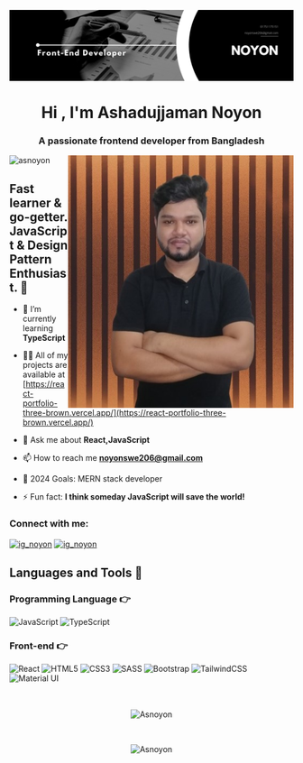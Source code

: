 <a href="https://react-portfolio-three-brown.vercel.app/" target="_blank"><img align="center" src="./NoyonBanner1.png" alt="Noyon" /></a>
<h1 align="center">Hi , I'm Ashadujjaman Noyon</h1>
<h3 align="center">A passionate frontend developer from Bangladesh</h3>
<img align="right" alt="Coding" width="400" src="./logo3.jpg"/>

<p align="left"> <img src="https://komarev.com/ghpvc/?username=asnoyon&label=Profile%20views&color=0e75b6&style=flat" alt="asnoyon" /></p>

## Fast learner & go-getter. JavaScript & Design Pattern Enthusiast. 🙌

- 🌱 I’m currently learning **TypeScript**

- 👨‍💻 All of my projects are available at [https://react-portfolio-three-brown.vercel.app/](https://react-portfolio-three-brown.vercel.app/)

- 💬 Ask me about **React,JavaScript**

- 📫 How to reach me **noyonswe206@gmail.com**
  
- 🥅 2024 Goals: MERN stack developer

- ⚡ Fun fact: **I think someday JavaScript will save the world!**

<h3 align="left">Connect with me:</h3>
<p align="left">
<a href="https://instagram.com/ig_noyon" target="blank"><img align="center" src="https://raw.githubusercontent.com/rahuldkjain/github-profile-readme-generator/master/src/images/icons/Social/instagram.svg" alt="ig_noyon" height="30" width="40" /></a>
<a href="https://www.linkedin.com/in/ashadujjaman-noyon-614497286/" target="blank"><img align="center" src="https://raw.githubusercontent.com/rahuldkjain/github-profile-readme-generator/master/src/images/icons/Social/linked-in-alt.svg" alt="ig_noyon" height="30" width="40" /></a>
</p>

## Languages and Tools 🚀

### Programming Language 👉

<img alt="JavaScript" src="https://img.shields.io/badge/javascript-%23323330.svg?style=for-the-badge&logo=javascript&logoColor=%23F7DF1E"/> <img alt="TypeScript" src="https://img.shields.io/badge/typescript-%23007ACC.svg?style=for-the-badge&logo=typescript&logoColor=white"/>

### Front-end 👉

<img alt="React" src="https://img.shields.io/badge/react-%2320232a.svg?style=for-the-badge&logo=react&logoColor=%2361DAFB"/> <img alt="HTML5" src="https://img.shields.io/badge/html5-%23E34F26.svg?style=for-the-badge&logo=html5&logoColor=white"/> <img alt="CSS3" src="https://img.shields.io/badge/css3-%231572B6.svg?style=for-the-badge&logo=css3&logoColor=white"/> <img alt="SASS" src="https://img.shields.io/badge/SASS-hotpink.svg?style=for-the-badge&logo=SASS&logoColor=white"/> <img alt="Bootstrap" src="https://img.shields.io/badge/bootstrap-%23563D7C.svg?style=for-the-badge&logo=bootstrap&logoColor=white"/> <img alt="TailwindCSS" src="https://img.shields.io/badge/tailwindcss-%2338B2AC.svg?style=for-the-badge&logo=tailwind-css&logoColor=white"/> <img alt="Material UI" src="https://img.shields.io/badge/materialui-%230081CB.svg?style=for-the-badge&logo=material-ui&logoColor=white"/>



<br />
<p align="center"><img align="center" src="https://github-readme-stats.vercel.app/api?username=asnoyon&show_icons=true&locale=en&theme=algolia&hide_border=true" alt="Asnoyon" /></p>
<br />
<p align="center"><img src="https://github-readme-stats.vercel.app/api/top-langs?username=asnoyon&show_icons=true&locale=en&layout=compact&theme=algolia&hide_border=true" alt="Asnoyon" /></p>
<br />
